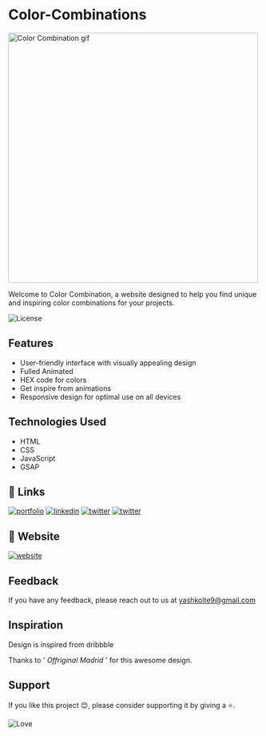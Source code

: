 # Color-Combinations


<img src=".assets/readme.gif" alt="Color Combination gif" title="Color Combination gif" width="500" />

Welcome to Color Combination, a website designed to help you find unique and inspiring color combinations for your projects.

![License](https://img.shields.io/github/license/yashkolte/gameui.svg)

## Features
- User-friendly interface with visually appealing design
- Fulled Animated
- HEX code for colors
- Get inspire from animations
- Responsive design for optimal use on all devices

## Technologies Used
* HTML
* CSS
* JavaScript
* GSAP

## 🔗 Links
[![portfolio](https://img.shields.io/badge/my_github-000?style=for-the-badge&logo=ko-fi&logoColor=white)](https://github.com/yashkolte)
[![linkedin](https://img.shields.io/badge/linkedin-0A66C2?style=for-the-badge&logo=linkedin&logoColor=white)](https://www.linkedin.com/in/yashkolte)
[![twitter](https://img.shields.io/badge/twitter-1DA1F2?style=for-the-badge&logo=twitter&logoColor=white)](https://twitter.com/yashkolte20)
[![twitter](https://img.shields.io/badge/instagram-f60866?style=for-the-badge&logo=instagram&logoColor=white)](https://www.instagram.com/yashkolte_/)

## 🔗 Website
[![website](https://img.shields.io/badge/website-000?style=for-the-badge&logo=hyper&logoColor=white)](https://colors-combinations.web.app/)

## Feedback

If you have any feedback, please reach out to us at yashkolte9@gmail.com

## Inspiration 

Design is inspired from dribbble

Thanks to '<i> Offriginal Madrid </i>' for this awesome design.

## Support

If you like this project 😊, please consider supporting it by giving a ⭐️.


![Love](http://ForTheBadge.com/images/badges/built-with-love.svg)

